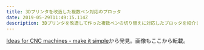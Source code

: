 ```yaml
---
title: 3Dプリンタを改造した複数ペン対応のプロッタ
date: 2019-05-29T11:49:15.114Z
description: 3Dプリンタを改造して作った複数ペンの切り替えに対応したプロッタを紹介します。
---
```

[Ideas for CNC machines - make it simple](https://hackaday.io/project/165379-ideas-for-cnc-machines-make-it-simple)から発見。画像もここから転載。
